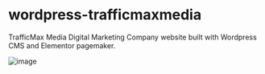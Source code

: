 # wordpress-trafficmaxmedia

<a href="https://trafficmaxmedia.com" target="_blank" style="text-decoration:none">TrafficMax Media </a>Digital Marketing Company website built with Wordpress CMS and Elementor pagemaker.


![image](https://github.com/robertburke2/wordpress-trafficmaxmedia/assets/148875693/a3c946c2-94c3-4857-92b6-2ce5d0df411e)
